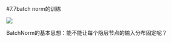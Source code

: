 #7.7batch norm的训练

![](https://cdn.jsdelivr.net/gh/tj-messi/picture/1727425079232.png)

BatchNorm的基本思想：能不能让每个隐层节点的输入分布固定呢？